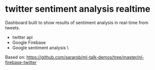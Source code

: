 # twitter sentiment analysis realtime

Dashboard built to show results of sentiment analysis in real-time from tweets.
- twitter api 
- Google Firebase
- Google sentiment analysis
\\

Based on: https://github.com/sararob/ml-talk-demos/tree/master/nl-firebase-twitter
